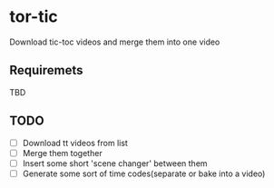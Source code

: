 # tor-tic

Download tic-toc videos and merge them into one video

## Requiremets
TBD

## TODO
- [ ] Download tt videos from list
- [ ] Merge them together
- [ ] Insert some short 'scene changer' between them
- [ ] Generate some sort of time codes(separate or bake into a video)
